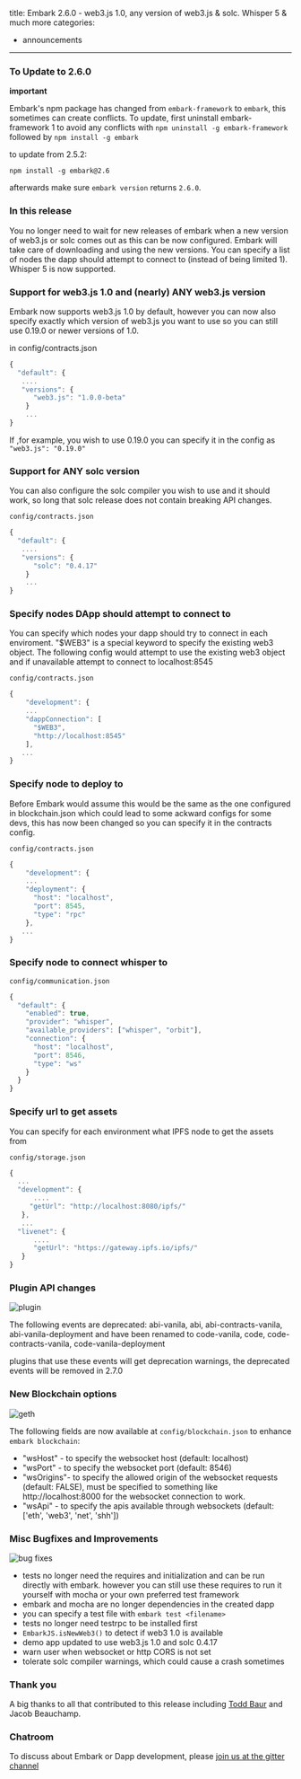 title: Embark 2.6.0 - web3.js 1.0, any version of web3.js & solc. Whisper 5 & much more
categories:
  - announcements
---

### To Update to 2.6.0

**important**

Embark's npm package has changed from `embark-framework` to `embark`, this sometimes can create conflicts. To update, first uninstall embark-framework 1 to avoid any conflicts with `npm uninstall -g embark-framework` followed by `npm install -g embark`

to update from 2.5.2:

`npm install -g embark@2.6`

afterwards make sure `embark version` returns `2.6.0`.

### In this release

You no longer need to wait for new releases of embark when a new version of web3.js or solc comes out as this can be now configured. Embark will take care of downloading and using the new versions. You can specify a list of nodes the dapp should attempt to connect to (instead of being limited 1). Whisper 5 is now supported.

### Support for web3.js 1.0 and (nearly) ANY web3.js version

Embark now supports web3.js 1.0 by default, however you can now also specify exactly which version of web3.js you want to use so you can still use 0.19.0 or newer versions of 1.0.

in config/contracts.json

```Javascript
{
  "default": {
   ....
   "versions": {
      "web3.js": "1.0.0-beta"
    }
    ...
}
```

If ,for example, you wish to use 0.19.0 you can specify it in the config as `"web3.js": "0.19.0"`

### Support for ANY solc version

You can also configure the solc compiler you wish to use and it should work, so long that solc release does not contain breaking API changes.

`config/contracts.json`

```Javascript
{
  "default": {
   ....
   "versions": {
      "solc": "0.4.17"
    }
    ...
}
```

### Specify nodes DApp should attempt to connect to

You can specify which nodes your dapp should try to connect in each enviroment. "$WEB3" is a special keyword to specify the existing web3 object.
The following config would attempt to use the existing web3 object and if unavailable attempt to connect to localhost:8545

`config/contracts.json`
```Javascript
{
    "development": {
    ...
    "dappConnection": [
      "$WEB3",
      "http://localhost:8545"
    ],
   ...
}
```

### Specify node to deploy to

Before Embark would assume this would be the same as the one configured in blockchain.json which could lead to some ackward configs for some devs, this has now been changed so you can specify it in the contracts config.

`config/contracts.json`
```Javascript
{
    "development": {
    ...
    "deployment": {
      "host": "localhost",
      "port": 8545,
      "type": "rpc"
    },
   ...
}
```

### Specify node to connect whisper to

`config/communication.json`
```Javascript
{
  "default": {
    "enabled": true,
    "provider": "whisper",
    "available_providers": ["whisper", "orbit"],
    "connection": {
      "host": "localhost",
      "port": 8546,
      "type": "ws"
    }
  }
}
```

### Specify url to get assets

You can specify for each environment what IPFS node to get the assets from

`config/storage.json`

```Javascript
{
  ...
  "development": {
      ....
     "getUrl": "http://localhost:8080/ipfs/"
   },
   ...
  "livenet": {
      ....
      "getUrl": "https://gateway.ipfs.io/ipfs/"
   }
}
```

###  Plugin API changes

![plugin](http://icons.iconarchive.com/icons/elegantthemes/beautiful-flat/128/plugin-icon.png)

The following events are deprecated: abi-vanila, abi, abi-contracts-vanila, abi-vanila-deployment and have been renamed to code-vanila, code, code-contracts-vanila, code-vanila-deployment

plugins that use these events will get deprecation warnings, the deprecated events will be removed in 2.7.0


###  New Blockchain options

![geth](https://dappsforbeginners.files.wordpress.com/2015/02/ethereum-logo.jpg?w=200)


The following fields are now available at `config/blockchain.json` to enhance `embark blockchain`:

* "wsHost" - to specify the websocket host (default: localhost)
* "wsPort" - to specify the websocket port (default: 8546)
* "wsOrigins"- to specify the allowed origin of the websocket requests (default: FALSE), must be specified to something like http://localhost:8000 for the websocket connection to work.
* "wsApi" - to specify the apis available through websockets (default: ['eth', 'web3', 'net', 'shh'])

### Misc Bugfixes and Improvements

![bug fixes](http://i.imgur.com/L1r6Ac5.png)

* tests no longer need the requires and initialization and can be run directly with embark. however you can still use these requires to run it yourself with mocha or your own preferred test framework
* embark and mocha are no longer dependencies in the created dapp
* you can specify a test file with `embark test <filename>`
* tests no longer need testrpc to be installed first
* `EmbarkJS.isNewWeb3()` to detect if web3 1.0 is available
* demo app updated to use web3.js 1.0 and solc 0.4.17
* warn user when websocket or http CORS is not set
* tolerate solc compiler warnings, which could cause a crash sometimes


###  Thank you

A big thanks to all that contributed to this release including [Todd Baur](https://github.com/toadkicker) and Jacob Beauchamp.

### Chatroom

To discuss about Embark or Dapp development, please [join us at the gitter channel](https://gitter.im/iurimatias/embark-framework)


